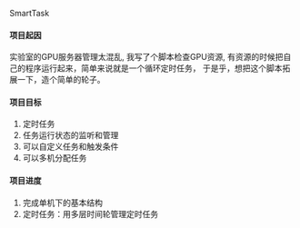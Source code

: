 SmartTask

#### 项目起因

实验室的GPU服务器管理太混乱, 我写了个脚本检查GPU资源, 有资源的时候把自己的程序运行起来，简单来说就是一个循环定时任务， 于是乎，想把这个脚本拓展一下，造个简单的轮子。

#### 项目目标

1. 定时任务
2. 任务运行状态的监听和管理
3. 可以自定义任务和触发条件
4. 可以多机分配任务

#### 项目进度

1. 完成单机下的基本结构
2. 定时任务：用多层时间轮管理定时任务